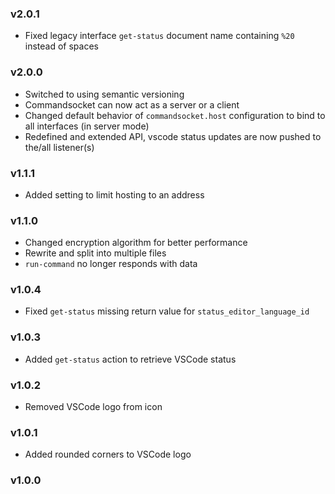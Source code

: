 ### v2.0.1

- Fixed legacy interface `get-status` document name containing `%20` instead of spaces

### v2.0.0

- Switched to using semantic versioning
- Commandsocket can now act as a server or a client
- Changed default behavior of `commandsocket.host` configuration to bind to all interfaces (in server mode)
- Redefined and extended API, vscode status updates are now pushed to the/all listener(s)

### v1.1.1

- Added setting to limit hosting to an address

### v1.1.0

- Changed encryption algorithm for better performance
- Rewrite and split into multiple files
- `run-command` no longer responds with data

### v1.0.4

- Fixed `get-status` missing return value for `status_editor_language_id`

### v1.0.3

- Added `get-status` action to retrieve VSCode status

### v1.0.2

- Removed VSCode logo from icon

### v1.0.1

- Added rounded corners to VSCode logo

### v1.0.0
